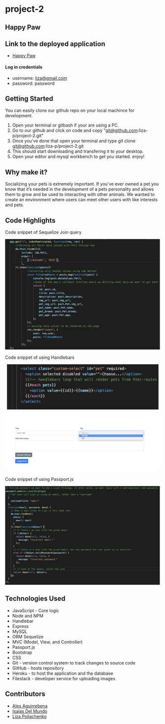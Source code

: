 # project-2
## Happy Paw

## Link to the deployed application
-   [Happy Paw](https://happypaw.herokuapp.com/)
#### Log in credentials 
- username: liza@gmail.com
- password: password
## Getting Started 
You can easily clone our github repo on your local machince for development. 
1. Open your terminal or gitbash if your are using a PC.
2. Go to our github and click on code and copy "git@github.com:liza-p/project-2.git"
3. Once you've done that open your terminal and type git clone git@github.com:liza-p/project-2.git
4. This should start downloading and transfering it to your desktop.
5. Open your editor and mysql workbench to get you started. enjoy!

## Why make it?
Socializing your pets is extremely important. If you’ve ever owned a pet you know that it’s needed in the development of a pets personality and allows them to grow and be used to interacting with other animals. 
We wanted to create an environment where users can meet other users with like interests and pets.

## Code Highlights
<p> Code snippet of Sequelize Join query</p> 
<img src= "code.png" alt="code"> 

<p> Code snippet of using Handlebars </p>
<img src="code2.png" alt="code"> 

<p> Code snippet of using Passport.js</p>
<img src="code3.png" alt="code"> 

## Technologies Used
- JavaScript - Core logic
- Node and NPM
- Handlebar
- Express
- MySQL
- ORM Sequelize
- MVC (Model, View, and Controller)
- Passport.js
- Bootstrap
- CSS
- Git - version control system to track changes to source code
- GitHub - hosts repository
- Heroku - to host the application and the database
- Filestack - developer service for uploading images
## Contributors
- [Alex Aguirrebena](https://github.com/Anotherarod)
- [Isaias Del Mundo](https://github.com/idelmundo)
- [Liza Poliachenko](https://github.com/liza-p)
